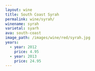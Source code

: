 ```yaml
---
layout: wine
title: South Coast Syrah
permalink: wine/syrah/
winename: syrah
varietal: syarh
ava: south-coast
image_path: /images/wine/red/syrah.jpg
years:
  - year: 2012
    price: 4.95
  - year: 2013
    price: 24.95
---
```



